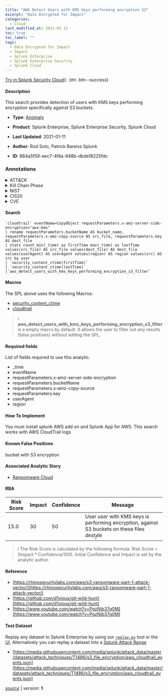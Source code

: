 ```yaml
---
title: "AWS Detect Users with KMS keys performing encryption S3"
excerpt: "Data Encrypted for Impact"
categories:
  - Cloud
last_modified_at: 2021-01-11
toc: true
toc_label: ""
tags:
  - Data Encrypted for Impact
  - Impact
  - Splunk Enterprise
  - Splunk Enterprise Security
  - Splunk Cloud
---
```




[Try in Splunk Security Cloud](https://www.splunk.com/en_us/cyber-security.html){: .btn .btn--success}

#### Description

This search provides detection of users with KMS keys performing encryption specifically against S3 buckets.

- **Type**: [Anomaly](https://github.com/splunk/security_content/wiki/Detection-Analytic-Types)
- **Product**: Splunk Enterprise, Splunk Enterprise Security, Splunk Cloud

- **Last Updated**: 2021-01-11
- **Author**: Rod Soto, Patrick Bareiss Splunk
- **ID**: 884a5f59-eec7-4f4a-948b-dbde18225fdc

### Annotations
<details>
  <summary>ATT&CK</summary>

<div markdown="1">

#### [ATT&CK](https://attack.mitre.org/)

| ID          | Technique   | Tactic         |
| ----------- | ----------- |--------------- |
| [T1486](https://attack.mitre.org/techniques/T1486/) | Data Encrypted for Impact | Impact |

</div>
</details>


<details>
  <summary>Kill Chain Phase</summary>

<div markdown="1">

* Exploitation


</div>
</details>


<details>
  <summary>NIST</summary>

<div markdown="1">



</div>
</details>

<details>
  <summary>CIS20</summary>

<div markdown="1">



</div>
</details>

<details>
  <summary>CVE</summary>

<div markdown="1">


</div>
</details>


#### Search

```
`cloudtrail` eventName=CopyObject requestParameters.x-amz-server-side-encryption="aws:kms" 
| rename requestParameters.bucketName AS bucket_name, requestParameters.x-amz-copy-source AS src_file, requestParameters.key AS dest_file 
| stats count min(_time) as firstTime max(_time) as lastTime values(src_file) AS src_file values(dest_file) AS dest_file values(userAgent) AS userAgent values(region) AS region values(src) AS src by user 
| `security_content_ctime(firstTime)`
| `security_content_ctime(lastTime)` 
|`aws_detect_users_with_kms_keys_performing_encryption_s3_filter`
```

#### Macros
The SPL above uses the following Macros:
* [security_content_ctime](https://github.com/splunk/security_content/blob/develop/macros/security_content_ctime.yml)
* [cloudtrail](https://github.com/splunk/security_content/blob/develop/macros/cloudtrail.yml)

> :information_source:
> **aws_detect_users_with_kms_keys_performing_encryption_s3_filter** is a empty macro by default. It allows the user to filter out any results (false positives) without editing the SPL.



#### Required fields
List of fields required to use this analytic.
* _time
* eventName
* requestParameters.x-amz-server-side-encryption
* requestParameters.bucketName
* requestParameters.x-amz-copy-source
* requestParameters.key
* userAgent
* region



#### How To Implement
You must install splunk AWS add on and Splunk App for AWS. This search works with AWS CloudTrail logs
#### Known False Positives
bucket with S3 encryption

#### Associated Analytic Story
* [Ransomware Cloud](/stories/ransomware_cloud)




#### RBA

| Risk Score  | Impact      | Confidence   | Message      |
| ----------- | ----------- |--------------|--------------|
| 15.0 | 30 | 50 | User $user$ with KMS keys is performing encryption, against S3 buckets on these files $dest_file$ |


> :information_source:
> The Risk Score is calculated by the following formula: Risk Score = (Impact * Confidence/100). Initial Confidence and Impact is set by the analytic author.


#### Reference

* [https://rhinosecuritylabs.com/aws/s3-ransomware-part-1-attack-vector/](https://rhinosecuritylabs.com/aws/s3-ransomware-part-1-attack-vector/)
* [https://github.com/d1vious/git-wild-hunt](https://github.com/d1vious/git-wild-hunt)
* [https://www.youtube.com/watch?v=PgzNib37g0M](https://www.youtube.com/watch?v=PgzNib37g0M)



#### Test Dataset
Replay any dataset to Splunk Enterprise by using our [`replay.py`](https://github.com/splunk/attack_data#using-replaypy) tool or the [UI](https://github.com/splunk/attack_data#using-ui).
Alternatively you can replay a dataset into a [Splunk Attack Range](https://github.com/splunk/attack_range#replay-dumps-into-attack-range-splunk-server)

* [https://media.githubusercontent.com/media/splunk/attack_data/master/datasets/attack_techniques/T1486/s3_file_encryption/aws_cloudtrail_events.json](https://media.githubusercontent.com/media/splunk/attack_data/master/datasets/attack_techniques/T1486/s3_file_encryption/aws_cloudtrail_events.json)



[*source*](https://github.com/splunk/security_content/tree/develop/detections/cloud/aws_detect_users_with_kms_keys_performing_encryption_s3.yml) \| *version*: **1**